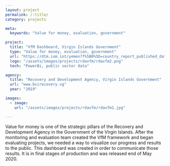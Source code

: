 ```yaml
---
layout: project
permalink: /:title/
category: projects

meta:
  keywords: "Value for money, evaluation, government"

project:
  title: "VfM Dashboard, Virgin Islands Government"
  type: "Value for money, evaluation, government"
  url: "https://dtm.iom.int/yemen?f%5B0%5D=country_report_published_date%3A2018"
  logo: "/assets/images/projects/rdavfm/rdavfm2.png"
  tech: "PowerBi, public sector data"

agency:
  title: "Recovery and Development Agency, Virgin Islands Government"
  url: "www.bvirecovery.vg"
  year: "2019"

images:
  - image:
    url: "/assets/images/projects/rdavfm/rdavfm1.jpg"

---
```

<p>Value for money is one of the strategic pillars of the Recovery and Development Agency in the Government of the Virgin Islands. After the monitoring and evaluation team created the VfM framework and began evaluating projects, we needed a way to visualize our progress and results to the public. This dashboard was created in order to communicate those results. It is in final stages of production and was released end of May 2020.</p>
